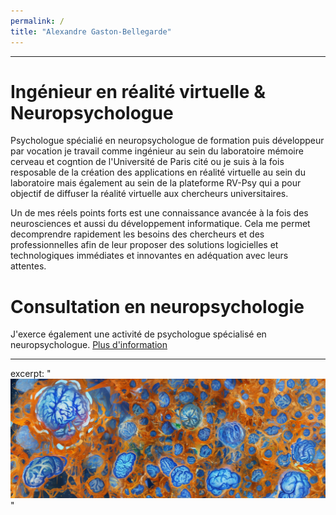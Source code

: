 ```yaml
---
permalink: /
title: "Alexandre Gaston-Bellegarde"
---
```

---



Ingénieur en réalité virtuelle & Neuropsychologue
======

Psychologue spécialié en neuropsychologue de formation puis développeur par vocation je travail comme ingénieur au sein du laboratoire mémoire cerveau et cogntion de l'Université de Paris cité ou je suis à la fois resposable de la création des applications en réalité virtuelle au sein du laboratoire mais également au sein de la plateforme RV-Psy qui a pour objectif de diffuser la réalité virtuelle aux chercheurs universitaires.

Un de mes réels points forts est une connaissance avancée à la fois des neurosciences et aussi du développement informatique. Cela me permet decomprendre rapidement les besoins des chercheurs et des professionnelles afin de leur proposer des solutions logicielles et technologiques immédiates et innovantes en adéquation avec leurs attentes.

Consultation en neuropsychologie
======
J'exerce également une activité de psychologue spécialisé en neuropsychologue. [Plus d'information]()



------

excerpt: "<br/><img src='/images/HQ_Brain.jpg'>"